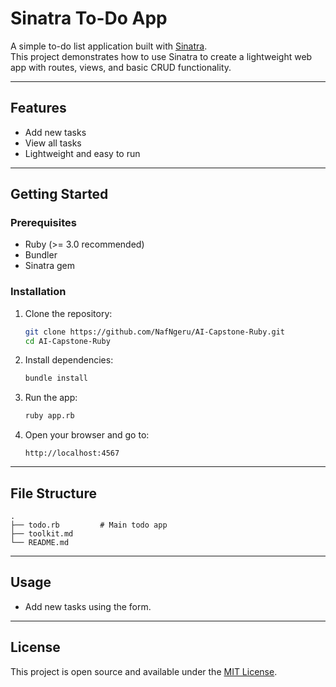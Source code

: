 # Sinatra To-Do App

A simple to-do list application built with [Sinatra](http://sinatrarb.com/).  
This project demonstrates how to use Sinatra to create a lightweight web app with routes, views, and basic CRUD functionality.

---

## Features
- Add new tasks
- View all tasks
- Lightweight and easy to run

---

## Getting Started

### Prerequisites
- Ruby (>= 3.0 recommended)
- Bundler
- Sinatra gem

### Installation
1. Clone the repository:
   ```bash
   git clone https://github.com/NafNgeru/AI-Capstone-Ruby.git
   cd AI-Capstone-Ruby
   ```

2. Install dependencies:
   ```bash
   bundle install
   ```

3. Run the app:
   ```bash
   ruby app.rb
   ```

4. Open your browser and go to:
   ```
   http://localhost:4567
   ```

---

## File Structure
```
.
├── todo.rb         # Main todo app
├── toolkit.md
└── README.md
```

---

## Usage
- Add new tasks using the form.

---

## License
This project is open source and available under the [MIT License](LICENSE).

